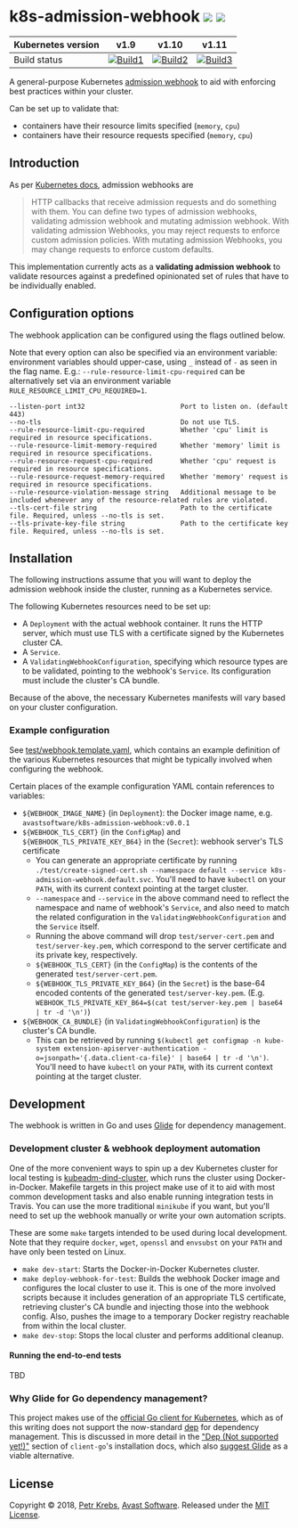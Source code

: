# k8s-admission-webhook [![](https://images.microbadger.com/badges/version/avastsoftware/k8s-admission-webhook.svg)](https://microbadger.com/images/avastsoftware/k8s-admission-webhook "avastsoftware/k8s-admission-webhook image") [![](https://images.microbadger.com/badges/image/avastsoftware/k8s-admission-webhook.svg)](https://microbadger.com/images/avastsoftware/k8s-admission-webhook "avastsoftware/k8s-admission-webhook image")

| Kubernetes version | v1.9              | v1.10             | v1.11             |
| ------------------ |-------------------| ------------------| ------------------|
| Build status       | [![Build1][1]][4] | [![Build2][2]][4] | [![Build3][3]][4] |

[1]: https://travis-matrix-badges.herokuapp.com/repos/avast/k8s-admission-webhook/branches/master/1
[2]: https://travis-matrix-badges.herokuapp.com/repos/avast/k8s-admission-webhook/branches/master/2
[3]: https://travis-matrix-badges.herokuapp.com/repos/avast/k8s-admission-webhook/branches/master/3
[4]: https://travis-ci.org/avast/k8s-admission-webhook

A general-purpose Kubernetes [admission webhook](https://kubernetes.io/docs/reference/access-authn-authz/extensible-admission-controllers/) to aid with enforcing best practices within your cluster.

Can be set up to validate that:
* containers have their resource limits specified (`memory`, `cpu`)
* containers have their resource requests specified (`memory`, `cpu`)

## Introduction
As per [Kubernetes docs](https://kubernetes.io/docs/reference/access-authn-authz/extensible-admission-controllers/), admission webhooks are
> HTTP callbacks that receive admission requests and do something with them. You can define two types of admission webhooks, validating admission webhook and mutating admission webhook. With validating admission Webhooks, you may reject requests to enforce custom admission policies. With mutating admission Webhooks, you may change requests to enforce custom defaults.

This implementation currently acts as a **validating admission webhook** to validate resources against a predefined opinionated set of rules that have to be individually enabled.

## Configuration options
The webhook application can be configured using the flags outlined below.

Note that every option can also be specified via an environment variable: environment variables should upper-case, using `_` instead of `-` as seen in the flag name. E.g.: `--rule-resource-limit-cpu-required` can be alternatively set via an environment variable `RULE_RESOURCE_LIMIT_CPU_REQUIRED=1`.

```
--listen-port int32                        Port to listen on. (default 443)
--no-tls                                   Do not use TLS.
--rule-resource-limit-cpu-required         Whether 'cpu' limit is required in resource specifications.
--rule-resource-limit-memory-required      Whether 'memory' limit is required in resource specifications.
--rule-resource-request-cpu-required       Whether 'cpu' request is required in resource specifications.
--rule-resource-request-memory-required    Whether 'memory' request is required in resource specifications.
--rule-resource-violation-message string   Additional message to be included whenever any of the resource-related rules are violated.
--tls-cert-file string                     Path to the certificate file. Required, unless --no-tls is set.
--tls-private-key-file string              Path to the certificate key file. Required, unless --no-tls is set.
```

## Installation
The following instructions assume that you will want to deploy the admission webhook inside the cluster, running as a Kubernetes service.

The following Kubernetes resources need to be set up:
* A `Deployment` with the actual webhook container. It runs the HTTP server, which must use TLS with a certificate signed by the Kubernetes cluster CA.
* A `Service`.
* A `ValidatingWebhookConfiguration`, specifying which resource types are to be validated, pointing to the webhook's `Service`. Its configuration must include the cluster's CA bundle.

Because of the above, the necessary Kubernetes manifests will vary based on your cluster configuration.

### Example configuration
See [test/webhook.template.yaml](test/webhook.template.yaml), which contains an example definition of the various Kubernetes resources that might be typically involved when configuring the webhook.

Certain places of the example configuration YAML contain references to variables:
* `${WEBHOOK_IMAGE_NAME}` (in `Deployment`): the Docker image name, e.g. `avastsoftware/k8s-admission-webhook:v0.0.1`
* `${WEBHOOK_TLS_CERT}` (in the `ConfigMap`) and `${WEBHOOK_TLS_PRIVATE_KEY_B64}` in the (`Secret`): webhook server's TLS certificate
  - You can generate an appropriate certificate by running `./test/create-signed-cert.sh --namespace default --service k8s-admission-webhook.default.svc`. You'll need to have `kubectl` on your `PATH`, with its current context pointing at the target cluster.
  - `--namespace` and `--service` in the above command need to reflect the namespace and name of webhook's `Service`, and also need to match the related configuration in the `ValidatingWebhookConfiguration` and the `Service` itself.
  - Running the above command will drop `test/server-cert.pem` and `test/server-key.pem`, which correspond to the server certificate and its private key, respectively.
  - `${WEBHOOK_TLS_CERT}` (in the `ConfigMap`) is the contents of the generated `test/server-cert.pem`.
  - `${WEBHOOK_TLS_PRIVATE_KEY_B64}` (in the `Secret`) is the base-64 encoded contents of the generated `test/server-key.pem`. (E.g. `WEBHOOK_TLS_PRIVATE_KEY_B64=$(cat test/server-key.pem | base64 | tr -d '\n')`)
* `${WEBHOOK_CA_BUNDLE}` (in `ValidatingWebhookConfiguration`) is the cluster's CA bundle.
  - This can be retrieved by running `$(kubectl get configmap -n kube-system extension-apiserver-authentication -o=jsonpath='{.data.client-ca-file}' | base64 | tr -d '\n')`. You'll need to have `kubectl` on your `PATH`, with its current context pointing at the target cluster.

## Development
The webhook is written in Go and uses [Glide](https://glide.sh/) for dependency management.

### Development cluster & webhook deployment automation
One of the more convenient ways to spin up a dev Kubernetes cluster for local testing is [kubeadm-dind-cluster](https://github.com/kubernetes-sigs/kubeadm-dind-cluster), which runs the cluster using Docker-in-Docker. Makefile targets in this project make use of it to aid with most common development tasks and also enable running integration tests in Travis. You can use the more traditional `minikube` if you want, but you'll need to set up the webhook manually or write your own automation scripts.

These are some `make` targets intended to be used during local development. Note that they require `docker`, `wget`, `openssl` and `envsubst` on your `PATH` and have only been tested on Linux.
* `make dev-start`: Starts the Docker-in-Docker Kubernetes cluster.
* `make deploy-webhook-for-test`: Builds the webhook Docker image and configures the local cluster to use it. This is one of the more involved scripts because it includes generation of an appropriate TLS certificate, retrieving cluster's CA bundle and injecting those into the webhook config. Also, pushes the image to a temporary Docker registry reachable from within the local cluster.
* `make dev-stop`: Stops the local cluster and performs additional cleanup.

#### Running the end-to-end tests
TBD

### Why Glide for Go dependency management?
This project makes use of the [official Go client for Kubernetes](https://github.com/kubernetes/client-go), which as of this writing does not support the now-standard [dep](https://github.com/golang/dep) for dependency management. This is discussed in more detail in the ["Dep (Not supported yet!)"](https://github.com/kubernetes/client-go/blob/master/INSTALL.md#dep-not-supported-yet) section of `client-go`'s installation docs, which also [suggest Glide](https://github.com/kubernetes/client-go/blob/master/INSTALL.md#glide) as a viable alternative.

## License

Copyright © 2018, [Petr Krebs](https://github.com/petr-k), [Avast Software](https://avast.github.io/).
Released under the [MIT License](LICENSE).
